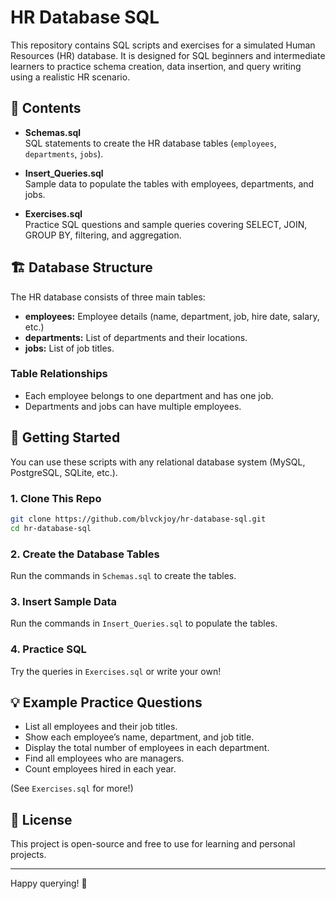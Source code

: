 # HR Database SQL

This repository contains SQL scripts and exercises for a simulated Human Resources (HR) database. It is designed for SQL beginners and intermediate learners to practice schema creation, data insertion, and query writing using a realistic HR scenario.

## 📁 Contents

- **Schemas.sql**  
  SQL statements to create the HR database tables (`employees`, `departments`, `jobs`).

- **Insert_Queries.sql**  
  Sample data to populate the tables with employees, departments, and jobs.

- **Exercises.sql**  
  Practice SQL questions and sample queries covering SELECT, JOIN, GROUP BY, filtering, and aggregation.

## 🏗️ Database Structure

The HR database consists of three main tables:

- **employees:** Employee details (name, department, job, hire date, salary, etc.)
- **departments:** List of departments and their locations.
- **jobs:** List of job titles.

### Table Relationships

- Each employee belongs to one department and has one job.
- Departments and jobs can have multiple employees.

## 🚀 Getting Started

You can use these scripts with any relational database system (MySQL, PostgreSQL, SQLite, etc.).

### 1. Clone This Repo

```sh
git clone https://github.com/blvckjoy/hr-database-sql.git
cd hr-database-sql
```

### 2. Create the Database Tables

Run the commands in `Schemas.sql` to create the tables.

### 3. Insert Sample Data

Run the commands in `Insert_Queries.sql` to populate the tables.

### 4. Practice SQL

Try the queries in `Exercises.sql` or write your own!

## 💡 Example Practice Questions

- List all employees and their job titles.
- Show each employee’s name, department, and job title.
- Display the total number of employees in each department.
- Find all employees who are managers.
- Count employees hired in each year.

(See `Exercises.sql` for more!)

## 📄 License

This project is open-source and free to use for learning and personal projects.

---

Happy querying! 🚀
